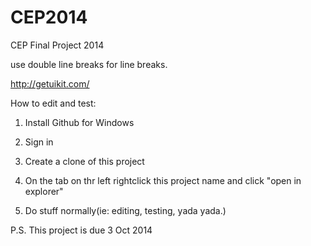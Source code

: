 CEP2014
=======

CEP Final Project 2014

use double line breaks for line breaks.

http://getuikit.com/


How to edit and test:

1) Install Github for Windows

2) Sign in

3) Create a clone of this project

4) On the tab on thr left rightclick this project name and click "open in explorer"

5) Do stuff normally(ie: editing, testing, yada yada.)

P.S. This project is due 3 Oct 2014
